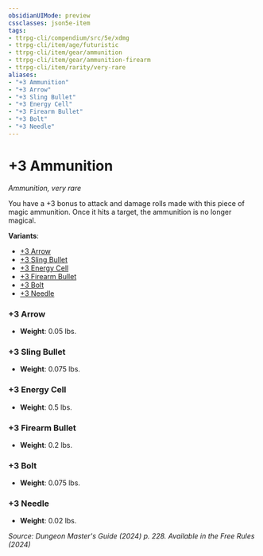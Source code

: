 ```yaml
---
obsidianUIMode: preview
cssclasses: json5e-item
tags:
- ttrpg-cli/compendium/src/5e/xdmg
- ttrpg-cli/item/age/futuristic
- ttrpg-cli/item/gear/ammunition
- ttrpg-cli/item/gear/ammunition-firearm
- ttrpg-cli/item/rarity/very-rare
aliases: 
- "+3 Ammunition"
- "+3 Arrow"
- "+3 Sling Bullet"
- "+3 Energy Cell"
- "+3 Firearm Bullet"
- "+3 Bolt"
- "+3 Needle"
---
```

# +3 Ammunition
*Ammunition, very rare*  


You have a +3 bonus to attack and damage rolls made with this piece of magic ammunition. Once it hits a target, the ammunition is no longer magical.

**Variants**:
- [+3 Arrow](#+3%20Arrow)
- [+3 Sling Bullet](#+3%20Sling%20Bullet)
- [+3 Energy Cell](#+3%20Energy%20Cell)
- [+3 Firearm Bullet](#+3%20Firearm%20Bullet)
- [+3 Bolt](#+3%20Bolt)
- [+3 Needle](#+3%20Needle)

### +3 Arrow

- **Weight**: 0.05 lbs.

### +3 Sling Bullet

- **Weight**: 0.075 lbs.

### +3 Energy Cell

- **Weight**: 0.5 lbs.

### +3 Firearm Bullet

- **Weight**: 0.2 lbs.

### +3 Bolt

- **Weight**: 0.075 lbs.

### +3 Needle

- **Weight**: 0.02 lbs.


*Source: Dungeon Master's Guide (2024) p. 228. Available in the Free Rules (2024)*